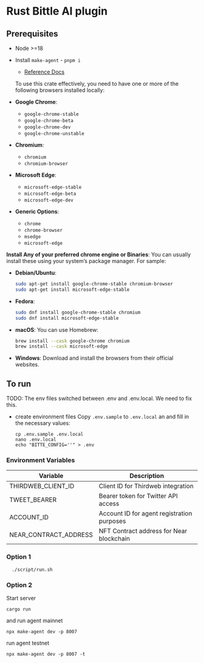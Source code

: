 # Rust Bittle AI plugin

## Prerequisites

- Node >=18
- Install `make-agent` - `pnpm i`
  - [Reference Docs](https://docs.bitte.ai/agents/quick-start)

  To use this crate effectively, you need to have one or more of the following browsers installed locally:

- **Google Chrome**:
  - `google-chrome-stable`
  - `google-chrome-beta`
  - `google-chrome-dev`
  - `google-chrome-unstable`

- **Chromium**:
  - `chromium`
  - `chromium-browser`

- **Microsoft Edge**:
  - `microsoft-edge-stable`
  - `microsoft-edge-beta`
  - `microsoft-edge-dev`

- **Generic Options**:
  - `chrome`
  - `chrome-browser`
  - `msedge`
  - `microsoft-edge`


**Install Any of your preferred chrome engine or Binaries**: You can usually install these using your system’s package manager. For sample:

  - **Debian/Ubuntu**:

    ```bash
    sudo apt-get install google-chrome-stable chromium-browser
    sudo apt-get install microsoft-edge-stable
    ```

  - **Fedora**:

    ```bash
    sudo dnf install google-chrome-stable chromium
    sudo dnf install microsoft-edge-stable
    ```

  - **macOS**: You can use Homebrew:

    ```bash
    brew install --cask google-chrome chromium
    brew install --cask microsoft-edge
    ```

  - **Windows**: Download and install the browsers from their official websites.


## To run

TODO: The env files switched between .env and .env.local. We need to fix this.

- create environment files
  Copy `.env.sample` to `.env.local` an and fill in the necessary values:
    ```
    cp .env.sample .env.local
    nano .env.local
    echo "BITTE_CONFIG=''" > .env
    ```

### Environment Variables

| Variable | Description |
|----------|-------------|
| THIRDWEB_CLIENT_ID | Client ID for Thirdweb integration |
| TWEET_BEARER | Bearer token for Twitter API access |
| ACCOUNT_ID | Account ID for agent registration purposes |
| NEAR_CONTRACT_ADDRESS | NFT Contract address for Near blockchain |


### Option 1

```
  ./script/run.sh
```

### Option 2

Start server

```
cargo run
```
and
run agent mainnet

```
npx make-agent dev -p 8007
```

run agent testnet
```
npx make-agent dev -p 8007 -t
```
